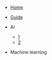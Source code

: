 <!-- docs/_sidebar.md -->

* [Home](/)
* [Guide](guide.md)

* AI
    * [1](AI/1/)
    * [2](AI/2/)

* Machine learning